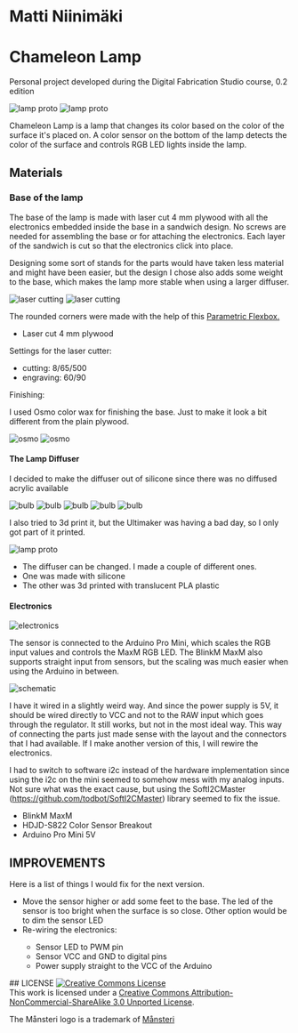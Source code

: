 # Matti Niinimäki
# Chameleon Lamp

Personal project developed during the Digital Fabrication Studio course, 0.2 edition

<img alt="lamp proto" src="https://raw.github.com/DigitalFabricationStudio/Project_0.2/master/matti.niinimaki/finalproject/images/lamp001.jpg" />
<img alt="lamp proto" src="https://raw.github.com/DigitalFabricationStudio/Project_0.2/master/matti.niinimaki/finalproject/images/lamp002.jpg" />

Chameleon Lamp is a lamp that changes its color based on the color of the surface it's placed on. A color sensor on the bottom of the lamp detects the color of the surface and controls RGB LED lights inside the lamp.

## Materials

### Base of the lamp

The base of the lamp is made with laser cut 4 mm plywood with all the electronics embedded inside the base in a sandwich design. No screws are needed for assembling the base or for attaching the electronics. Each layer of the sandwich is cut so that the electronics click into place.

Designing some sort of stands for the parts would have taken less material and might have been easier, but the design I chose also adds some weight to the base, which makes the lamp more stable when using a larger diffuser.

<img alt="laser cutting" src="https://raw.github.com/DigitalFabricationStudio/Project_0.2/master/matti.niinimaki/finalproject/images/lamp_base-01.png" />
<img alt="laser cutting" src="https://raw.github.com/DigitalFabricationStudio/Project_0.2/master/matti.niinimaki/finalproject/images/proto003.jpg" />


The rounded corners were made with the help of this <a href="http://www.thingiverse.com/thing:17240">Parametric Flexbox.</a>

<ul>
	<li>Laser cut 4 mm plywood</li>
</ul>

Settings for the laser cutter:
<ul>
<li>cutting: 8/65/500</li>
<li>engraving: 60/90</li>
</ul>

Finishing:

I used Osmo color wax for finishing the base. Just to make it look a bit different from the plain plywood.

<img alt="osmo" src="https://raw.github.com/DigitalFabricationStudio/Project_0.2/master/matti.niinimaki/finalproject/images/finishing001.jpg" />
<img alt="osmo" src="https://raw.github.com/DigitalFabricationStudio/Project_0.2/master/matti.niinimaki/finalproject/images/finishing002.jpg" />


#### The Lamp Diffuser

I decided to make the diffuser out of silicone since there was no diffused acrylic available

<img alt="bulb" src="https://raw.github.com/DigitalFabricationStudio/Project_0.2/master/matti.niinimaki/finalproject/images/bulb001.jpg" />
<img alt="bulb" src="https://raw.github.com/DigitalFabricationStudio/Project_0.2/master/matti.niinimaki/finalproject/images/bulb002.jpg" />
<img alt="bulb" src="https://raw.github.com/DigitalFabricationStudio/Project_0.2/master/matti.niinimaki/finalproject/images/bulb003.jpg" />
<img alt="bulb" src="https://raw.github.com/DigitalFabricationStudio/Project_0.2/master/matti.niinimaki/finalproject/images/bulb004.jpg" />
<img alt="bulb" src="https://raw.github.com/DigitalFabricationStudio/Project_0.2/master/matti.niinimaki/finalproject/images/bulb005.jpg" />

I also tried to 3d print it, but the Ultimaker was having a bad day, so I only got part of it printed.

<img alt="lamp proto" src="https://raw.github.com/DigitalFabricationStudio/Project_0.2/master/matti.niinimaki/finalproject/images/diffuser_3dprint.jpg" />
<ul>
	<li>The diffuser can be changed. I made a couple of different ones.</li>
	<li>One was made with silicone</li>
	<li>The other was 3d printed with translucent PLA plastic</li>
</ul>

#### Electronics
<img alt="electronics" src="https://raw.github.com/DigitalFabricationStudio/Project_0.2/master/matti.niinimaki/finalproject/images/proto001.jpg" />

The sensor is connected to the Arduino Pro Mini, which scales the RGB input values and controls the MaxM RGB LED. The BlinkM MaxM also supports straight input from sensors, but the scaling was much easier when using the Arduino in between.

<img alt="schematic" src="https://raw.github.com/DigitalFabricationStudio/Project_0.2/master/matti.niinimaki/finalproject/images/schematic.png" />

I have it wired in a slightly weird way. And since the power supply is 5V, it should be wired directly to VCC and not to the RAW input which goes through the regulator. It still works, but not in the most ideal way. This way of connecting the parts just made sense with the layout and the connectors that I had available. If I make another version of this, I will rewire the electronics.

I had to switch to software i2c instead of the hardware implementation since using the i2c on the mini seemed to somehow mess with my analog inputs. Not sure what was the exact cause, but using the SoftI2CMaster (https://github.com/todbot/SoftI2CMaster) library seemed to fix the issue.

<ul>
	<li>BlinkM MaxM</li>
	<li>HDJD-S822 Color Sensor Breakout</li>
	<li>Arduino Pro Mini 5V</li>
</ul>

## IMPROVEMENTS
Here is a list of things I would fix for the next version.

<ul>
	<li>Move the sensor higher or add some feet to the base. The led of the sensor is too bright when the surface is so close. Other option would be to dim the sensor LED</li>
	<li>Re-wiring the electronics:</li>
	<ul>
		<li>Sensor LED to PWM pin</li>
		<li>Sensor VCC and GND to digital pins</li>
		<li>Power supply straight to the VCC of the Arduino</li>
	</ul>
</ul>
## LICENSE
<a rel="license" href="http://creativecommons.org/licenses/by-nc-sa/3.0/deed.en_US"><img alt="Creative Commons License" style="border-width:0" src="http://i.creativecommons.org/l/by-nc-sa/3.0/88x31.png" /></a><br />This work is licensed under a <a rel="license" href="http://creativecommons.org/licenses/by-nc-sa/3.0/deed.en_US">Creative Commons Attribution-NonCommercial-ShareAlike 3.0 Unported License</a>.

The Månsteri logo is a trademark of <a href="http://mansteri.com/">Månsteri </a>